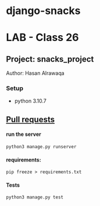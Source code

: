 # django-snacks
# LAB - Class 26

## Project: snacks_project

Author: Hasan Alrawaqa

### Setup

- python 3.10.7

## [Pull requests]()

#### run the server

```
python3 manage.py runserver
```

#### requirements:

```
pip freeze > requirements.txt
```

#### Tests

```
python3 manage.py test
```
